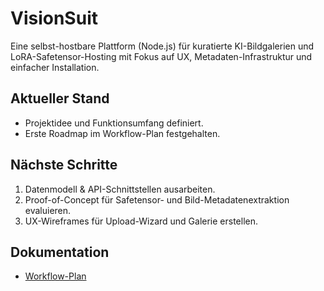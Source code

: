 # VisionSuit

Eine selbst-hostbare Plattform (Node.js) für kuratierte KI-Bildgalerien und LoRA-Safetensor-Hosting mit Fokus auf UX, Metadaten-Infrastruktur und einfacher Installation.

## Aktueller Stand
- Projektidee und Funktionsumfang definiert.
- Erste Roadmap im Workflow-Plan festgehalten.

## Nächste Schritte
1. Datenmodell & API-Schnittstellen ausarbeiten.
2. Proof-of-Concept für Safetensor- und Bild-Metadatenextraktion evaluieren.
3. UX-Wireframes für Upload-Wizard und Galerie erstellen.

## Dokumentation
- [Workflow-Plan](docs/workflow-plan.md)
